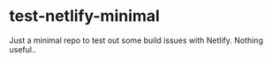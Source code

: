# test-netlify-minimal

Just a minimal repo to test out some build issues with Netlify. Nothing useful..
